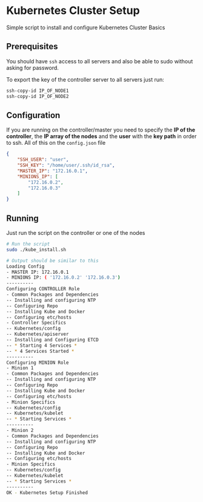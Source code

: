 # Kubernetes Cluster Setup

Simple script to install and configure Kubernetes Cluster Basics

## Prerequisites

You should have `ssh` access to all servers and also be able to sudo without asking for password.

To export the key of the controller server to all servers just run:
```bash
ssh-copy-id IP_OF_NODE1
ssh-copy-id IP_OF_NODE2
```

## Configuration

If you are running on the controller/master you need to specify the **IP of the controller**, the **IP array of the nodes** and the **user** with the **key path** in order to ssh. All of this on the `config.json` file

```json
{
    "SSH_USER": "user",
    "SSH_KEY": "/home/user/.ssh/id_rsa",
    "MASTER_IP": "172.16.0.1",
    "MINIONS_IP": [
        "172.16.0.2",
        "172.16.0.3"
    ]
}
```

## Running

Just run the script on the controller or one of the nodes

```bash
# Run the script
sudo ./kube_install.sh

# Output should be similar to this
Loading Config
- MASTER IP: 172.16.0.1
- MINIONS IP: ( '172.16.0.2' '172.16.0.3')
----------
Configuring CONTROLLER Role
- Common Packages and Dependencies
-- Installing and configuring NTP
-- Configuring Repo
-- Installing Kube and Docker
-- Configuring etc/hosts
- Controller Specifics
-- Kubernetes/config
-- Kubernetes/apiserver
-- Installing and Configuring ETCD
-- * Starting 4 Services *
-- * 4 Services Started *
----------
Configuring MINION Role
- Minion 1
- Common Packages and Dependencies
-- Installing and configuring NTP
-- Configuring Repo
-- Installing Kube and Docker
-- Configuring etc/hosts
- Minion Specifics
-- Kubernetes/config
-- Kubernetes/kubelet
-- * Starting Services *
----------
- Minion 2
- Common Packages and Dependencies
-- Installing and configuring NTP
-- Configuring Repo
-- Installing Kube and Docker
-- Configuring etc/hosts
- Minion Specifics
-- Kubernetes/config
-- Kubernetes/kubelet
-- * Starting Services *
----------
OK - Kubernetes Setup Finished
```

